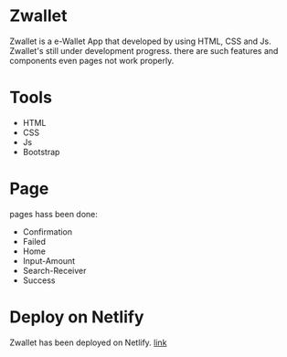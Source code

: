 # Zwallet

Zwallet is a e-Wallet App that developed by using HTML, CSS and Js. Zwallet's still under development progress. there are such features and components even pages not work properly.

# Tools

* HTML
* CSS
* Js
* Bootstrap

# Page

pages hass been done: 

* Confirmation
* Failed
* Home
* Input-Amount
* Search-Receiver
* Success


# Deploy on Netlify
Zwallet has been deployed on Netlify. 
[link ](https://zwallet-saidhamzah.netlify.app/home1.html "Zwallet's Home")
